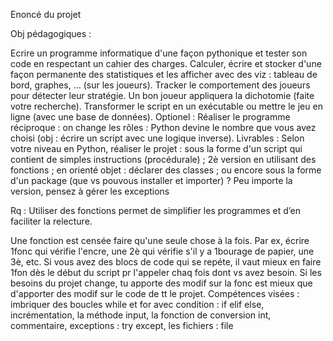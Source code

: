 Enoncé du projet

Obj pédagogiques :

Ecrire un programme informatique d'une façon pythonique et tester son code en respectant un cahier des charges.
Calculer, écrire et stocker d'une façon permanente des statistiques et les afficher avec des viz : tableau de bord, graphes, ... (sur les joueurs).
Tracker le comportement des joueurs pour détecter leur stratégie. Un bon joueur appliquera la dichotomie (faite votre recherche).
Transformer le script en un exécutable ou mettre le jeu en ligne (avec une base de données).
Optionel : Réaliser le programme réciproque : on change les rôles : Python devine le nombre que vous avez choisi (obj : écrire un script avec une logique inverse).
Livrables :
Selon votre niveau en Python, réaliser le projet : sous la forme d'un script qui contient de simples instructions (procédurale) ; 2è version en utilisant des fonctions ; en orienté objet : déclarer des classes ; ou encore sous la forme d'un package (que vs pouvous installer et importer) ? Peu importe la version, pensez à gérer les exceptions

Rq : Utiliser des fonctions permet de simplifier les programmes et d’en faciliter la relecture.

Une fonction est censée faire qu'une seule chose à la fois.
Par ex, écrire 1fonc qui vérifie l'encre, une 2è qui vérifie s'il y a 1bourage de papier, une 3è, etc.
Si vous avez des blocs de code qui se repéte, il vaut mieux en faire 1fon dès le début du script pr l'appeler chaq fois dont vs avez besoin.
Si les besoins du projet change, tu apporte des modif sur la fonc est mieux que d'apporter des modif sur le code de tt le projet.
Compétences visées : imbriquer des boucles while et for avec condition : if elif else, incrémentation, la méthode input, la fonction de conversion int, commentaire, exceptions : try except, les fichiers : file